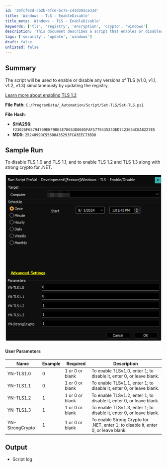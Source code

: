 ```yaml
---
id: '30fcf92d-cb2b-4fc6-bc7a-c43d393ce33d'
title: 'Windows - TLS - EnableDisable'
title_meta: 'Windows - TLS - EnableDisable'
keywords: ['tls', 'registry', 'encryption', 'crypto', 'windows']
description: 'This document describes a script that enables or disables various versions of TLS (v1.0, v1.1, v1.2, v1.3) by updating the Windows registry. It includes user parameters for configuration and a sample run demonstrating the script in action.'
tags: ['security', 'update', 'windows']
draft: false
unlisted: false
---
```


## Summary

The script will be used to enable or disable any versions of TLS (v1.0, v1.1, v1.2, v1.3) simultaneously by updating the registry.

[Learn more about enabling TLS 1.2](https://learn.microsoft.com/en-us/entra/identity/hybrid/connect/reference-connect-tls-enforcement#enable-tls-12)

**File Path**: `C:/ProgramData/_Automation/Script/Set-TLS/Set-TLS.ps1`

**File Hash**:  
- **SHA256**: `F23026F65794709EBF98E4E78653D0605FAF577943524DED7423654CBA8227E5`  
- **MD5**: `25240999C55600A35293FCA3EEC73BD8`

## Sample Run

To disable TLS 1.0 and TLS 1.1, and to enable TLS 1.2 and TLS 1.3 along with strong crypto for .NET.

![Sample Run](../../../static/img/Windows---TLS---EnableDisable/image_1.png)

#### User Parameters

| Name            | Example | Required            | Description                                                                                     |
|-----------------|---------|---------------------|-------------------------------------------------------------------------------------------------|
| YN-TLS1.0      | 0       | 1 or 0 or blank     | To enable TLSv1.0, enter 1; to disable it, enter 0, or leave blank.                          |
| YN-TLS1.1      | 0       | 1 or 0 or blank     | To enable TLSv1.1, enter 1; to disable it, enter 0, or leave blank.                          |
| YN-TLS1.2      | 1       | 1 or 0 or blank     | To enable TLSv1.2, enter 1; to disable it, enter 0, or leave blank.                          |
| YN-TLS1.3      | 1       | 1 or 0 or blank     | To enable TLSv1.3, enter 1; to disable it, enter 0, or leave blank.                          |
| YN-StrongCrypto | 1       | 1 or 0 or blank     | To enable Strong Crypto for .NET, enter 1; to disable it, enter 0, or leave blank.           |

## Output

- Script log




